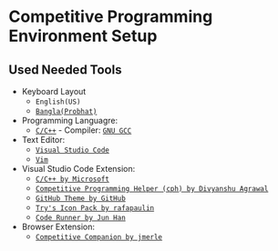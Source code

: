# Competitive Programming Environment Setup

## Used Needed Tools
* Keyboard Layout
    * `English(US)`
    * [`Bangla(Probhat)`](https://drive.google.com/drive/folders/1uaY4NiGZ9xwUigPpEal-igI7DicmfP7p?usp=sharing)
* Programming Languagre: 
    * [`C/C++`](https://isocpp.org) - Compiler: [`GNU GCC`](https://gcc.gnu.org)
* Text Editor: 
    * [`Visual Studio Code`](https://code.visualstudio.com)
    * [`Vim`](https://www.vim.org)
* Visual Studio Code Extension:
    * [`C/C++ by Microsoft`](https://marketplace.visualstudio.com/items?itemName=ms-vscode.cpptools)
    * [`Competitive Programming Helper (cph) by Divyanshu Agrawal`](https://marketplace.visualstudio.com/items?itemName=DivyanshuAgrawal.competitive-programming-helper)
    * [`GitHub Theme by GitHub`](https://marketplace.visualstudio.com/items?itemName=GitHub.github-vscode-theme)
    * [`Try's Icon Pack by rafapaulin`](https://marketplace.visualstudio.com/items?itemName=rafapaulin.try-material-icon-theme)
    * [`Code Runner by Jun Han`](https://marketplace.visualstudio.com/items?itemName=formulahendry.code-runner)
* Browser Extension:
    * [`Competitive Companion by jmerle`](https://github.com/jmerle/competitive-companion)
